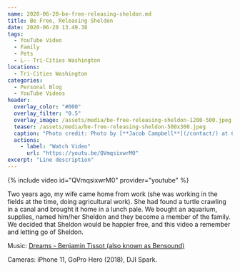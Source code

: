```yaml
---
name: 2020-06-20-be-free-releasing-sheldon.md
title: Be Free, Releasing Sheldon
date: 2020-06-20 13.49.38
tags:
  - YouTube Video
  - Family
  - Pets
  - L-- Tri-Cities Washington
locations: 
  - Tri-Cities Washington
categories:
  - Personal Blog
  - YouTube Videos
header:
  overlay_color: "#000"
  overlay_filter: "0.5"
  overlay_image: /assets/media/be-free-releasing-sheldon-1200-500.jpeg
  teaser: /assets/media/be-free-releasing-sheldon-500x300.jpeg
  caption: "Photo credit: Photo by [**Jacob Campbell**](/contact/) at Columbia Park where we released Sheldon."
  actions:
    - label: "Watch Video"
      url: "https://youtu.be/QVmqsixwrM0"
excerpt: "Line description"
---
```


{% include video id="QVmqsixwrM0" provider="youtube" %}

Two years ago, my wife came home from work (she was working in the fields at the time, doing agricultural work). She had found a turtle crawling in a canal and brought it home in a lunch pale. We bought an aquarium, supplies, named him/her Sheldon and they become a member of the family. We decided that Sheldon would be happier free, and this video a remember and letting go of Sheldon.

Music: [Dreams - Benjamin Tissot (also known as Bensound)](https://www.bensound.com/royalty-free-music/track/dreams-chill-out)

Cameras: iPhone 11, GoPro Hero (2018), DJI Spark.
